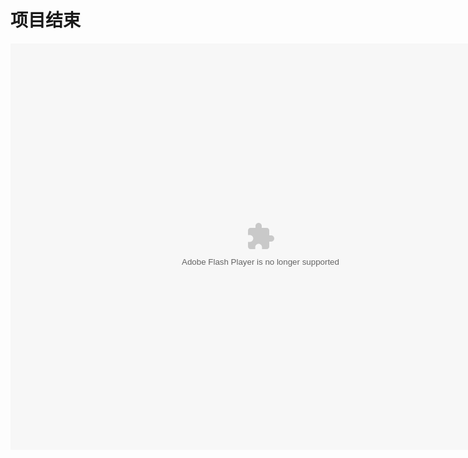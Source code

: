 # 项目结束

<embed src="http://resource.3cwdb.com/kailong-donghua/项目管理-7项目结束.swf" width="800" height="650"  pluginspage="http://www.macromedia.com/go/getflashplayer" 
type="application/x-shockwave-flash" ></embed>